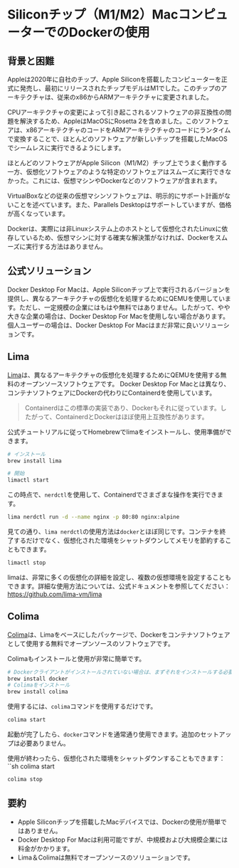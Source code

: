 # Siliconチップ（M1/M2）MacコンピューターでのDockerの使用

<Validator lang="jp" :platform-list="['macOS 13.2.1']" date="2023-03-14" />

## 背景と困難

Appleは2020年に自社のチップ、Apple Siliconを搭載したコンピューターを正式に発売し、最初にリリースされたチップモデルはM1でした。このチップのアーキテクチャは、従来のx86からARMアーキテクチャに変更されました。

CPUアーキテクチャの変更によって引き起こされるソフトウェアの非互換性の問題を解決するため、AppleはMacOSにRosetta 2を含めました。このソフトウェアは、x86アーキテクチャのコードをARMアーキテクチャのコードにランタイムで変換することで、ほとんどのソフトウェアが新しいチップを搭載したMacOSでシームレスに実行できるようにします。

ほとんどのソフトウェアがApple Silicon（M1/M2）チップ上でうまく動作する一方、仮想化ソフトウェアのような特定のソフトウェアはスムーズに実行できなかった。これには、仮想マシンやDockerなどのソフトウェアが含まれます。

VirtualBoxなどの従来の仮想マシンソフトウェアは、明示的にサポート計画がないことを述べています。また、Parallels Desktopはサポートしていますが、価格が高くなっています。

Dockerは、実際には非Linuxシステム上のホストとして仮想化されたLinuxに依存しているため、仮想マシンに対する確実な解決策がなければ、Dockerをスムーズに実行する方法はありません。

## 公式ソリューション

Docker Desktop For Macは、Apple Siliconチップ上で実行されるバージョンを提供し、異なるアーキテクチャの仮想化を処理するためにQEMUを使用しています。ただし、一定規模の企業にはもはや無料ではありません。したがって、やや大きな企業の場合は、Docker Desktop For Macを使用しない場合があります。個人ユーザーの場合は、Docker Desktop For Macはまだ非常に良いソリューションです。

## Lima

[Lima](https://github.com/lima-vm/lima)は、異なるアーキテクチャの仮想化を処理するためにQEMUを使用する無料のオープンソースソフトウェアです。 Docker Desktop For Macとは異なり、コンテナソフトウェアにDockerの代わりにContainerdを使用しています。

> Containerdはこの標準の実装であり、Dockerもそれに従っています。したがって、ContainerdとDockerはほぼ使用上互換性があります。

公式チュートリアルに従ってHomebrewでlimaをインストールし、使用準備ができます。

```sh
# インストール
brew install lima

# 開始
limactl start
```

この時点で、``nerdctl``を使用して、Containerdでさまざまな操作を実行できます。

```sh
lima nerdctl run -d --name nginx -p 80:80 nginx:alpine
```

見ての通り、``lima nerdctl``の使用方法は``docker``とほぼ同じです。コンテナを終了するだけでなく、仮想化された環境をシャットダウンしてメモリを節約することもできます。

```sh
limactl stop
```

limaは、非常に多くの仮想化の詳細を設定し、複数の仮想環境を設定することもできます。詳細な使用方法については、公式ドキュメントを参照してください：<https://github.com/lima-vm/lima>

## Colima

[Colima](https://github.com/abiosoft/colima)は、Limaをベースにしたパッケージで、Dockerをコンテナソフトウェアとして使用する無料でオープンソースのソフトウェアです。

Colimaもインストールと使用が非常に簡単です。

```sh
# Dockerクライアントがインストールされていない場合は、まずそれをインストールする必要があります
brew install docker
# Colimaをインストール
brew install colima
```

使用するには、`colima`コマンドを使用するだけです。

```sh
colima start
```

起動が完了したら、`docker`コマンドを通常通り使用できます。追加のセットアップは必要ありません。

使用が終わったら、仮想化された環境をシャットダウンすることもできます：``sh colima start

```sh
colima stop
```

## 要約

- Apple Siliconチップを搭載したMacデバイスでは、Dockerの使用が簡単ではありません。
- Docker Desktop For Macは利用可能ですが、中規模および大規模企業には料金がかかります。
- Lima＆Colimaは無料でオープンソースのソリューションです。